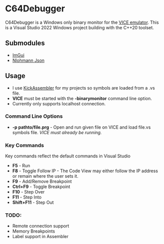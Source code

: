 C64Debugger
=====

C64Debugger is a Windows only binary monitor for the [VICE emulator](https://sourceforge.net/projects/vice-emu/).
This is a Visual Studio 2022 Windows project building with the C++20 toolset.

## Submodules
 - [ImGui](https://github.com/ocornut/imgui)
 - [Nlohmann Json](https://github.com/nlohmann/json)

## Usage
 - I use [KickAssembler](http://www.theweb.dk/KickAssembler/Main.html#frontpage) for my projects so symbols are loaded from a .vs file.
 - **VICE** must be started with the **-binarymonitor** command line option.
 - Currently only supports localhost connection.

### Command Line Options
 - **-p pathto/file.prg** - Open and run given file on VICE and load file.vs symbols file. *VICE must already be running.*

### Key Commands
Key commands reflect the default commands in Visual Studio
 - **F5** - Run
 - **F8** - Toggle Follow IP - The Code View may either follow the IP address or remain where the user sets it.
 - **F9** - Add/Remove Breakpoint
 - **Ctrl+F9** - Toggle Breakpoint
 - **F10** - Step Over
 - **F11** - Step Into
 - **Shift+F11** - Step Out

### TODO:
 - Remote connection support
 - Memory Breakpoints
 - Label support in Assembler
